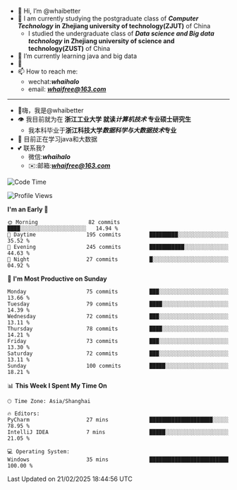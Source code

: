 - 👋 Hi, I’m @whaibetter
- 👀 I am currently studying the postgraduate class of ***Computer Technology* in Zhejiang university of technology(ZJUT)** of China
  -  I studied the undergraduate class of ***Data science and Big data technology* in Zhejiang university of science and technology(ZUST)** of China
- 🌱 I’m currently learning java and big data
- 💞️ 
- 📫 How to reach me: 
  - wechat:***whaihalo***
  - email: ***whaifree@163.com***
 ------------------------
- 👋嗨，我是@whaibetter
- 👁 我目前就为在 **浙江工业大学 就读*计算机技术* 专业硕士研究生**
  - 我本科毕业于**浙江科技大学*数据科学与大数据技术*专业**
- 🌴 目前正在学习java和大数据
- 💕 联系我?
  - 微信:***whaihalo***
  - ✉️:邮箱:***whaifree@163.com***

<!--START_SECTION:waka-->
![Code Time](http://img.shields.io/badge/Code%20Time-666%20hrs%2026%20mins-blue)

![Profile Views](http://img.shields.io/badge/Profile%20Views-1-blue)

**I'm an Early 🐤** 

```text
🌞 Morning                82 commits          ████░░░░░░░░░░░░░░░░░░░░░   14.94 % 
🌆 Daytime                195 commits         █████████░░░░░░░░░░░░░░░░   35.52 % 
🌃 Evening                245 commits         ███████████░░░░░░░░░░░░░░   44.63 % 
🌙 Night                  27 commits          █░░░░░░░░░░░░░░░░░░░░░░░░   04.92 % 
```
📅 **I'm Most Productive on Sunday** 

```text
Monday                   75 commits          ███░░░░░░░░░░░░░░░░░░░░░░   13.66 % 
Tuesday                  79 commits          ████░░░░░░░░░░░░░░░░░░░░░   14.39 % 
Wednesday                72 commits          ███░░░░░░░░░░░░░░░░░░░░░░   13.11 % 
Thursday                 78 commits          ████░░░░░░░░░░░░░░░░░░░░░   14.21 % 
Friday                   73 commits          ███░░░░░░░░░░░░░░░░░░░░░░   13.30 % 
Saturday                 72 commits          ███░░░░░░░░░░░░░░░░░░░░░░   13.11 % 
Sunday                   100 commits         █████░░░░░░░░░░░░░░░░░░░░   18.21 % 
```


📊 **This Week I Spent My Time On** 

```text
🕑︎ Time Zone: Asia/Shanghai

🔥 Editors: 
PyCharm                  27 mins             ████████████████████░░░░░   78.95 % 
IntelliJ IDEA            7 mins              █████░░░░░░░░░░░░░░░░░░░░   21.05 % 

💻 Operating System: 
Windows                  35 mins             █████████████████████████   100.00 % 
```


 Last Updated on 21/02/2025 18:44:56 UTC
<!--END_SECTION:waka-->
